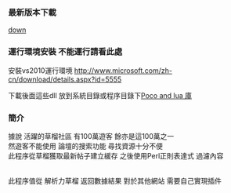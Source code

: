 <h3>最新版本下載</h3>
<a href='https://drive.google.com/file/d/0BzBTagdHxViwS21qbnhKSEx5Ync/edit?usp=sharing'>down</a>

<h3>運行環境安裝 不能運行請看此處</h3>
安裝vs2010運行環境 <a href='http://www.microsoft.com/zh-cn/download/details.aspx?id=5555'><a href='http://www.microsoft.com/zh-cn/download/details.aspx?id=5555'>http://www.microsoft.com/zh-cn/download/details.aspx?id=5555</a></a> <br>

下載後面這些dll 放到系統目錄或程序目錄下<a href='https://drive.google.com/file/d/0BzBTagdHxViwaVlxeG15UmdraVE/edit?usp=sharing'>Poco and lua 庫</a>


<h3>簡介</h3>
據說 活躍的草榴社區 有100萬遊客 餘亦是這100萬之一 <br>
然遊客不能使用 論壇的搜索功能 尋找資源十分不便<br>
此程序從草榴獲取最新帖子建立緩存 之後使用Perl正則表達式 過濾內容<br><br>

此程序值從 解析力草榴 返回數據結果 對於其他網站 需要自己實現插件